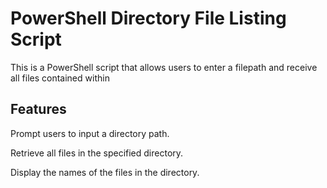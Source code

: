 
# PowerShell Directory File Listing Script
This is a PowerShell script that allows users to enter a filepath and receive all files contained within

## Features
Prompt users to input a directory path.

Retrieve all files in the specified directory.

Display the names of the files in the directory.
